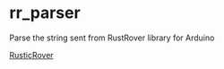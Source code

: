 # rr_parser
Parse the string sent from RustRover library for Arduino

[RusticRover](https://github.com/hakoroboken/rustic_rover)
